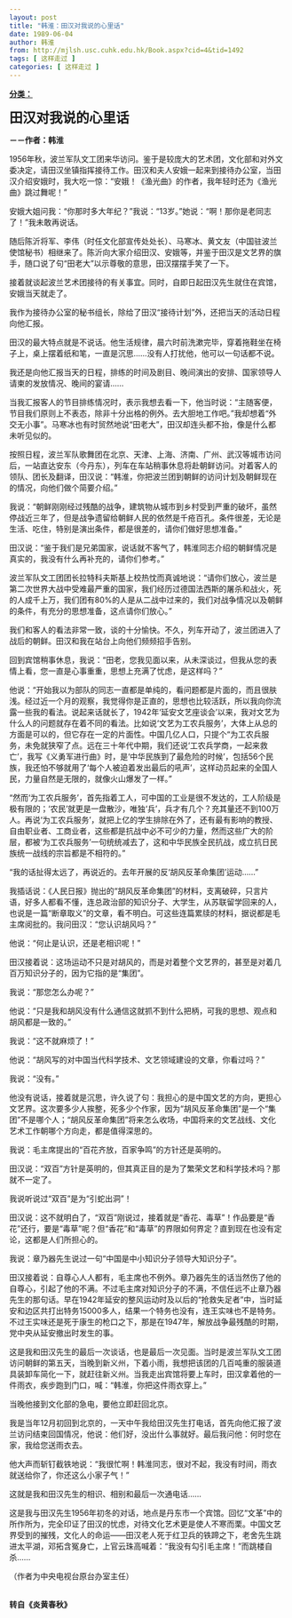 ```yaml
---
layout: post
title: "韩淮：田汉对我说的心里话"
date: 1989-06-04
author: 韩淮
from: http://mjlsh.usc.cuhk.edu.hk/Book.aspx?cid=4&tid=1492
tags: [ 这样走过 ]
categories: [ 这样走过 ]
---
```


<div style="margin: 15px 10px 10px 0px;">
 <div>
  <span id="ctl00_ContentPlaceHolder1_chapter1_SubjectLabel" style="font-weight:bold;text-decoration:underline;">
   分类：
  </span>
 </div>
 <p>
  <strong>
   <font size="5">
    田汉对我说的心里话
   </font>
  </strong>
 </p>
 <p>
  <strong>
   －－作者：韩淮
  </strong>
 </p>
 <p>
  1956年秋，波兰军队文工团来华访问。鉴于是较庞大的艺术团，文化部和对外文委决定，请田汉坐镇指挥接待工作。田汉和夫人安娥一起来到接待办公室，当田汉介绍安娥时，我大吃一惊：“安娥！《渔光曲》的作者，我年轻时还为《渔光曲》跳过舞呢！”
 </p>
 <p>
  安娥大姐问我：“你那时多大年纪？”我说：“13岁。”她说：“啊！那你是老同志了！”我未敢再说话。
 </p>
 <p>
  随后陈沂将军、李伟（时任文化部宣传处处长）、马寒冰、黄文友（中国驻波兰使馆秘书）相继来了。陈沂向大家介绍田汉、安娥等，并鉴于田汉是文艺界的旗手，随口说了句“田老大”以示尊敬的意思，田汉摆摆手笑了一下。
 </p>
 <p>
  接着就谈起波兰艺术团接待的有关事宜。同时，自即日起田汉先生就住在宾馆，安娥当天就走了。
 </p>
 <p>
  我作为接待办公室的秘书组长，除给了田汉“接待计划”外，还把当天的活动日程向他汇报。
 </p>
 <p>
  田汉的最大特点就是不说话。他生活规律，晨六时前洗漱完毕，穿着拖鞋坐在椅子上，桌上摆着纸和笔，一直是沉思……没有人打扰他，他可以一句话都不说。
 </p>
 <p>
  我还是向他汇报当天的日程，排练的时间及剧目、晚间演出的安排、国家领导人请柬的发放情况、晚间的宴请……
 </p>
 <p>
  当我汇报客人的节目排练情况时，表示我想去看一下，他当时说：“主随客便，节目我们原则上不表态，除非十分出格的例外。去大胆地工作吧。”我却想着“外交无小事”。马寒冰也有时贸然地说“田老大”，田汉却连头都不抬，像是什么都未听见似的。
 </p>
 <p>
  按照日程，波兰军队歌舞团在北京、天津、上海、济南、广州、武汉等城市访问后，一站直达安东（今丹东），列车在车站稍事休息将赴朝鲜访问。对着客人的领队、团长及翻译，田汉说：“韩淮，你把波兰团到朝鲜的访问计划及朝鲜现在的情况，向他们做个简要介绍。”
 </p>
 <p>
  我说：“朝鲜刚刚经过残酷的战争，建筑物从城市到乡村受到严重的破坏，虽然停战近三年了，但是战争遗留给朝鲜人民的依然是千疮百孔。条件很差，无论是生活、吃住，特别是演出条件，都是很差的，请你们做好思想准备。”
 </p>
 <p>
  田汉说：“鉴于我们是兄弟国家，说话就不客气了，韩淮同志介绍的朝鲜情况是真实的，我没有什么再补充的，请你们参考。”
 </p>
 <p>
  波兰军队文工团团长拉特科夫斯基上校热忱而真诚地说：“请你们放心，波兰是第二次世界大战中受难最严重的国家，我们经历过德国法西斯的屠杀和战火，死的人成千上万，我们团有80%的人是从二战中过来的，我们对战争情况以及朝鲜的条件，有充分的思想准备，这点请你们放心。”
 </p>
 <p>
  我们和客人的看法非常一致，谈的十分愉快。不久，列车开动了，波兰团进入了战后的朝鲜。田汉和我在站台上向他们频频招手告别。
 </p>
 <p>
  回到宾馆稍事休息，我说：“田老，您我见面以来，从未深谈过，但我从您的表情上看，您一直是心事重重，思想上充满了忧虑，是这样吗？”
 </p>
 <p>
  他说：“开始我以为部队的同志一直都是单纯的，看问题都是片面的，而且很肤浅。经过近一个月的观察，我觉得你是正直的，思想也比较活跃，所以我向你流露一些我的看法。说起来话就长了，1942年‘延安文艺座谈会’以来，我对文艺为什么人的问题就存在着不同的看法。比如说‘文艺为工农兵服务’，大体上从总的方面是可以的，但它存在一定的片面性。中国几亿人口，只提个“为工农兵服务，未免就狭窄了点。远在三十年代中期，我们还说‘工农兵学商，一起来救亡’，我写《义勇军进行曲》时，是‘中华民族到了最危险的时候’，包括56个民族，我还怕不够就用了‘每个人被迫着发出最后的吼声’，这样动员起来的全国人民，力量自然是无限的，就像火山爆发了一样。”
 </p>
 <p>
  “然而‘为工农兵服务’，首先指着工人，可中国的工业是很不发达的，工人阶级是极有限的；‘农民’就更是一盘散沙，唯独‘兵’，兵才有几个？充其量还不到100万人。再说‘为工农兵服务’，就把上亿的学生排除在外了，还有最有影响的教授、自由职业者、工商业者，这些都是抗战中必不可少的力量，然而这些广大的阶层，都被‘为工农兵服务’一句统统减去了，这和中华民族全民抗战，成立抗日民族统一战线的宗旨都是不相符的。”
 </p>
 <p>
  “我的话扯得太远了，再说近的。去年开展的反‘胡风反革命集团’运动……”
 </p>
 <p>
  我插话说：《人民日报》抛出的“胡风反革命集团”的材料，支离破碎，只言片语，好多人都看不懂，连总政治部的知识分子、大学生，从苏联留学回来的人，也说是一篇“断章取义”的文章，看不明白。可这些连篇累牍的材料，据说都是毛主席阅批的。我问田汉：“您认识胡风吗？”
 </p>
 <p>
  他说：“何止是认识，还是老相识呢！”
 </p>
 <p>
  田汉接着说：这场运动不只是对胡风的，而是对着整个文艺界的，甚至是对着几百万知识分子的，因为它指的是“集团”。
 </p>
 <p>
  我说：“那您怎么办呢？”
 </p>
 <p>
  他说：“只是我和胡风没有什么通信这就抓不到什么把柄，可我的思想、观点和胡风都是一致的。”
 </p>
 <p>
  我说：“这不就麻烦了！”
 </p>
 <p>
  他说：“胡风写的对中国当代科学技术、文艺领域建设的文章，你看过吗？”
 </p>
 <p>
  我说：“没有。”
 </p>
 <p>
  他没有说话，接着就是沉思，许久说了句：我担心的是中国文艺的方向，更担心文艺界。这次要多少人挨整，死多少个作家，因为“胡风反革命集团”是一个“集团”不是哪个人；“胡风反革命集团”将来怎么收场，中国将来的文艺战线、文化艺术工作朝哪个方向走，都是值得深思的。
 </p>
 <p>
  我说：毛主席提出的“百花齐放，百家争鸣”的方针还是英明的。
 </p>
 <p>
  田汉说：“双百”方针是英明的，但其真正目的是为了繁荣文艺和科学技术吗？那就不一定了。
 </p>
 <p>
  我说听说过“双百”是为“引蛇出洞”！
 </p>
 <p>
  田汉说：这不就明白了，“双百”刚说过，接着就是“香花、毒草”！作品要是“香花”还行，要是“毒草”呢？但“香花”和“毒草”的界限如何界定？直到现在也没有定论，这都是人们所担心的。
 </p>
 <p>
  我说：章乃器先生说过一句“中国是中小知识分子领导大知识分子”。
 </p>
 <p>
  田汉接着说：自尊心人人都有，毛主席也不例外。章乃器先生的话当然伤了他的自尊心，引起了他的不满。不过毛主席对知识分子的不满，不信任远不止章乃器先生的那句话。早在1942年延安的整风运动时及以后的“抢救失足者”中，当时延安和边区共打出特务15000多人，结果一个特务也没有，连王实味也不是特务。不过王实味还是死于康生的枪口之下，那是在1947年，解放战争最残酷的时期，党中央从延安撤出时发生的事。
 </p>
 <p>
  这是我和田汉先生的最后一次谈话，也是最后一次见面。当时是波兰军队文工团访问朝鲜的第五天，当晚到新义州，下着小雨，我想把该团的几百吨重的服装道具装卸车简化一下，就赶往新义州。当我走出宾馆将要上车时，田汉拿着他的一件雨衣，疾步跑到门口，喊：“韩淮，你把这件雨衣穿上。”
 </p>
 <p>
  当晚他接到文化部的急电，要他立即赶回北京。
 </p>
 <p>
  我是当年12月初回到北京的，一天中午我给田汉先生打电话，首先向他汇报了波兰访问结束回国情况，他说：他们好，没出什么事就好。最后我问他：何时您在家，我给您送雨衣去。
 </p>
 <p>
  他大声而斩钉截铁地说：“我很忙啊！韩淮同志，很对不起，我没有时间，雨衣就送给你了，你还这么小家子气！”
 </p>
 <p>
  这就是我和田汉先生的相识、相别和最后一次通电话……
 </p>
 <p>
  这是我与田汉先生1956年初冬的对话，地点是丹东市一个宾馆。回忆“文革”中的所作所为，完全印证了田汉的忧虑，对待文化艺术更是使人不寒而栗。中国文艺界受到的摧残，文化人的命运——田汉老人死于红卫兵的铁蹄之下，老舍先生跳进太平湖，邓拓含冤身亡，上官云珠高喊着：“我没有勾引毛主席！”而跳楼自杀……
 </p>
 <p>
  （作者为中央电视台原台办室主任）
 </p>
 <p>
  <br/>
  <strong>
   转自《炎黄春秋》
  </strong>
 </p>
</div>

